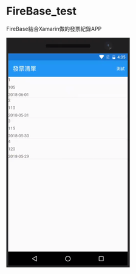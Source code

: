 # FireBase_test
FireBase結合Xamarin做的發票紀錄APP


![image](https://github.com/Jalyway/FireBase_test/blob/master/FireBASE/Standard/app.PNG)
